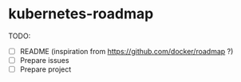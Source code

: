 # kubernetes-roadmap

TODO:
- [ ] README (inspiration from https://github.com/docker/roadmap ?)
- [ ] Prepare issues
- [ ] Prepare project
